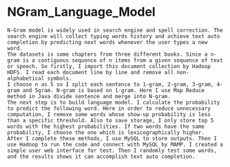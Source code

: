 # NGram_Language_Model

	N-Gram model is widely used in search engine and spell correction. The search engine will collect typing words history and achieve text auto completion by predicting next words whenever the user types a new word. 
	The datasets is some chapters from three different books. Since a n-gram is a contiguous sequence of n items from a given sequence of text or speech. So firstly, I import this document collection by Hadoop HDFS. I read each document line by line and remove all non-alphabetical symbols. 
	I choose n as 5 so I split each sentence to 1-gram, 2-gram, 3-gram, 4-gram and 5gram. N-gram is based on 1-gram. Here I use Map Reduce method in Java divide sentence and merge into N-gram. 
	The next step is to build language model. I calculate the probability to predict the following word. Here in order to reduce unnecessary computation, I remove some words whose show-up probability is less than a specific threshold. Also to save storage, I only store top 5 words with the highest probabilities. If two words have the same probability, I choose the one which is lexicographically higher. 
	After I complete these methods, I use MySQL to store outputs. Then I use Hadoop to run the code and connect with MySQL by MAMP. I created a simple user web interface for test. Then I randomly test some words, and the results shows it can accomplish text auto completion. 
